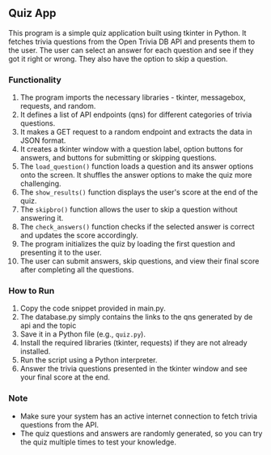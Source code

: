 ## Quiz App

This program is a simple quiz application built using tkinter in Python. It fetches trivia questions from the Open Trivia DB API and presents them to the user. The user can select an answer for each question and see if they got it right or wrong. They also have the option to skip a question.

### Functionality

1. The program imports the necessary libraries - tkinter, messagebox, requests, and random.
2. It defines a list of API endpoints (qns) for different categories of trivia questions.
3. It makes a GET request to a random endpoint and extracts the data in JSON format.
4. It creates a tkinter window with a question label, option buttons for answers, and buttons for submitting or skipping questions.
5. The `load_question()` function loads a question and its answer options onto the screen. It shuffles the answer options to make the quiz more challenging.
6. The `show_results()` function displays the user's score at the end of the quiz.
7. The `skipbro()` function allows the user to skip a question without answering it.
8. The `check_answers()` function checks if the selected answer is correct and updates the score accordingly.
9. The program initializes the quiz by loading the first question and presenting it to the user.
10. The user can submit answers, skip questions, and view their final score after completing all the questions.

### How to Run

1. Copy the code snippet provided in main.py.
2. The database.py simply contains the links to the qns generated by de api and the topic
3. Save it in a Python file (e.g., `quiz.py`).
4. Install the required libraries (tkinter, requests) if they are not already installed.
5. Run the script using a Python interpreter.
6. Answer the trivia questions presented in the tkinter window and see your final score at the end.

### Note

- Make sure your system has an active internet connection to fetch trivia questions from the API.
- The quiz questions and answers are randomly generated, so you can try the quiz multiple times to test your knowledge.
